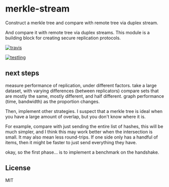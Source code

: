 # merkle-stream

Construct a merkle tree and compare with remote tree via duplex stream.

And compare it with remote tree via duplex streams.
This module is a building block for creating secure replication protocols.

[![travis](https://travis-ci.org/dominictarr/pull-merkle.png?branch=master)
](https://travis-ci.org/dominictarr/pull-merkle)

[![testling](http://ci.testling.com/dominictarr/pull-merkle.png)
](http://ci.testling.com/dominictarr/pull-merkle)

## next steps

measure performance of replication, under different factors.
take a large dataset, with varying differences (between replicators)
compare sets that are mostly the same, mostly different, and half different.
graph performance (time, bandwidth) as the proportion changes.

Then, implement other strategies.
I suspect that a merkle tree is ideal when you have a large amount of overlap,
but you don't know where it is.

For example, compare with just sending the entire list of hashes,
this will be much simpler, and I think this may work better when the intersection is small.
It may also mean less round-trips. If one side only has a handful of items,
then it might be faster to just send everything they have.

okay, so the first phase... is to implement a benchmark on the handshake.
## License

MIT
